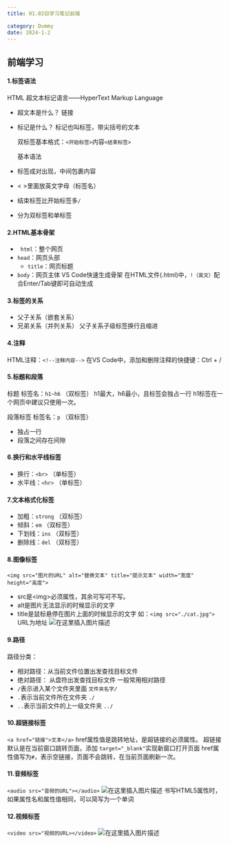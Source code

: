 ```yaml
---
title: 01.02日学习笔记前端

category: Dummy
date: 2024-1-2
---
```



## 前端学习
#### 1.标签语法
HTML 超文本标记语言——HyperText Markup Language
- 超文本是什么？  链接

- 标记是什么？	  标记也叫标签，带尖括号的文本

  

  双标签基本格式：`<开始标签>`内容`<结束标签>`

  

  基本语法

- 标签成对出现，中间包裹内容

- < >里面放英文字母（标签名）

- 结束标签比开始标签多`/`

- 分为双标签和单标签
#### 2.HTML基本骨架
- ` html`：整个网页
- `head`：网页头部
	- `title`：网页标题 
- `body`：网页主体
VS Code快速生成骨架
在HTML文件(.html)中，`!（英文）`配合Enter/Tab键即可自动生成
#### 3.标签的关系
- 父子关系（嵌套关系）
- 兄弟关系（并列关系）
父子关系子级标签换行且缩进
#### 4.注释
HTML注释：`<!--注释内容-->`
在VS Code中，添加和删除注释的快捷键：Ctrl + /
#### 5.标题和段落
标题
标签名：`h1~h6`	（双标签）
h1最大，h6最小，且标签会独占一行
h1标签在一个网页中建议只使用一次。

段落标签
标签名：`p`	（双标签）
- 独占一行
- 段落之间存在间隙
#### 6.换行和水平线标签
- 换行：`<br>`	（单标签）
- 水平线：`<hr>`	（单标签）
#### 7.文本格式化标签
- 加粗：`strong`	（双标签）
- 倾斜：`em`		（双标签）
- 下划线：`ins`		（双标签）
- 删除线：`del`		（双标签）
#### 8.图像标签
`<img src="图片的URL" alt="替换文本" title="提示文本" width="宽度" height="高度">`
- src是\<img>必须属性，其余可写可不写。
- alt是图片无法显示的时候显示的文字
- title是鼠标悬停在图片上面的时候显示的文字
如：`<img src="./cat.jpg">`	URL为地址
![在这里插入图片描述](https://img-blog.csdnimg.cn/direct/3fb2809de55f421b84f73ce365648e08.png)
#### 9.路径
路径分类：
- 相对路径：从当前文件位置出发查找目标文件
- 绝对路径： 从盘符出发查找目标文件
一般常用相对路径
- `/`表示进入某个文件夹里面			`文件夹名字/`
- `.`表示当前文件所在文件夹			`./`
- `..`表示当前文件的上一级文件夹	`../`
####  10.超链接标签
`<a href="链接">文本</a>`
href属性值是跳转地址，是超链接的必须属性。
超链接默认是在当前窗口跳转页面，添加 `target="_blank"`实现新窗口打开页面
href属性值写为`#`，表示空链接，页面不会跳转，在当前页面刷新一次。
#### 11.音频标签
`<audio src="音频的URL"></audio>`
![在这里插入图片描述](https://img-blog.csdnimg.cn/direct/cd73a99a17824af3a139903486192f61.png)
书写HTML5属性时，如果属性名和属性值相同，可以简写为一个单词
#### 12.视频标签
`<video src="视频的URL></video>`
![在这里插入图片描述](https://img-blog.csdnimg.cn/direct/7af88656fc7e4cf1a6d5cadd689e4ecd.png)